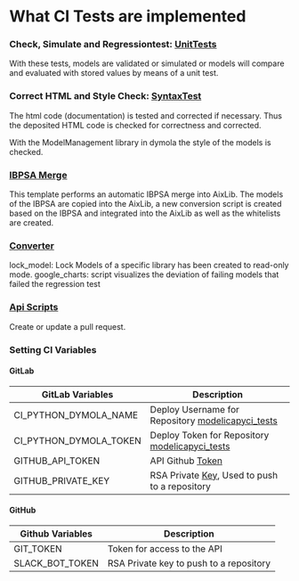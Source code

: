 # What CI Tests are implemented

### Check, Simulate and Regressiontest: [UnitTests](unittest)
With these tests, models are validated or simulated or models will compare and evaluated with stored values by means of a unit test.

### Correct HTML and Style Check: [SyntaxTest](SyntaxTest)

The html code (documentation) is tested and corrected if necessary. 
Thus the deposited HTML code is checked for correctness and corrected.
<p>With the ModelManagement library in dymola the style of the models is checked.</p>

### [IBPSA Merge](deploy/ibpsamerge)
This template performs an automatic IBPSA merge into AixLib. The models of the IBPSA are copied into the AixLib, a new conversion script is created based on the IBPSA and integrated into the AixLib as well as the whitelists are created.
### [Converter](converter)
lock_model: Lock Models of a specific library has been created to read-only mode.
google_charts: script visualizes the deviation of failing models that failed the regression test

### [Api Scripts](api_script)
Create or update a pull request.


### Setting CI Variables
#### GitLab
| GitLab Variables | Description                                                                                                                                                                      | 
|------------------|----------------------------------------------------------------------------------------------------------------------------------------------------------------------------------| 
| CI_PYTHON_DYMOLA_NAME   | Deploy Username for Repository [modelicapyci_tests](https://git.rwth-aachen.de/EBC/EBC_all/gitlab_ci/modelicapyci_tests)                                                       |
| CI_PYTHON_DYMOLA_TOKEN   | Deploy Token for Repository [modelicapyci_tests](https://git.rwth-aachen.de/EBC/EBC_all/gitlab_ci/modelicapyci_tests)                                                          |
| GITHUB_API_TOKEN | API Github [Token](https://docs.github.com/en/authentication/keeping-your-account-and-data-secure/creating-a-personal-access-token)                                              |
| GITHUB_PRIVATE_KEY  | RSA Private [Key](https://docs.github.com/de/authentication/connecting-to-github-with-ssh/generating-a-new-ssh-key-and-adding-it-to-the-ssh-agent), Used to push to a repository |

#### GitHub
| Github Variables | Description                             | 
|------------------|-----------------------------------------| 
| GIT_TOKEN     | Token for access to the API             |
| SLACK_BOT_TOKEN    | RSA Private key to push to a repository |